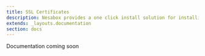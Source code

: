 ```yaml
---
title: SSL Certificates
description: Nesabox provides a one click install solution for installing SSL certificates on your server.
extends: _layouts.documentation
section: docs
---
```


Documentation coming soon
